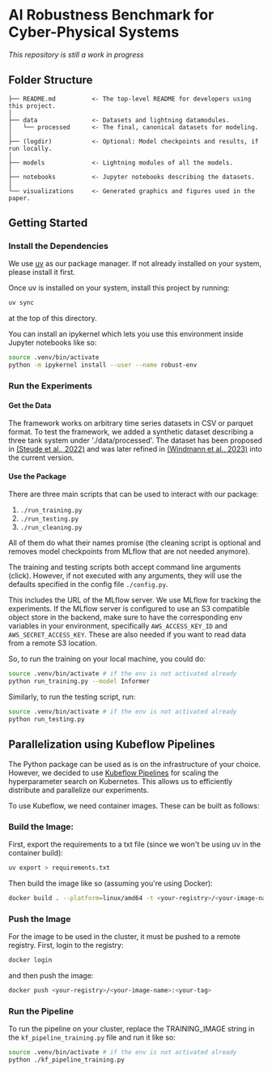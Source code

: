 # AI Robustness Benchmark for Cyber-Physical Systems

*This repository is still a work in progress*

## Folder Structure
```
├── README.md          <- The top-level README for developers using this project.
│
├── data               <- Datasets and lightning datamodules.
│   └── processed      <- The final, canonical datasets for modeling.
│
├── (logdir)           <- Optional: Model checkpoints and results, if run locally.
│   
├── models             <- Lightning modules of all the models.
│
├── notebooks          <- Jupyter notebooks describing the datasets.
│
└── visualizations     <- Generated graphics and figures used in the paper.
```

## Getting Started

### Install the Dependencies

We use [uv](https://docs.astral.sh/uv/) as our package manager. If not already installed on your system, please install it first.

Once uv is installed on your system, install this project by running:
```bash
uv sync
```
at the top of this directory.

You can install an ipykernel which lets you use this environment inside Jupyter notebooks like so:
```bash
source .venv/bin/activate
python -m ipykernel install --user --name robust-env 
```

### Run the Experiments

#### Get the Data
The framework works on arbitrary time series datasets in CSV or parquet format.
To test the framework, we added a synthetic dataset describing a three tank system under './data/processed'.
The dataset has been proposed in [(Steude et al., 2022)](https://www.sciencedirect.com/science/article/pii/S2405896322004840) and was later refined in [(Windmann et al., 2023)](https://arxiv.org/abs/2306.07737) into the current version.

#### Use the Package
There are three main scripts that can be used to interact with our package:

1. `./run_training.py`
2. `./run_testing.py`
3. `./run_cleaning.py`

All of them do what their names promise (the cleaning script is optional and removes model
checkpoints from MLflow that are not needed anymore).

The training and testing scripts both accept command line arguments (click).
However, if not executed with any arguments, they will use the defaults
specified in the config file `./config.py`.

This includes the URL of the MLflow server.
We use MLflow for tracking the experiments.
If the MLflow server is configured to use an S3 compatible object store in the
backend, make sure to have the corresponding env variables in your environment,
specifically `AWS_ACCESS_KEY_ID` and `AWS_SECRET_ACCESS_KEY`. These are also needed
if you want to read data from a remote S3 location.

So, to run the training on your local machine, you could do:
```bash
source .venv/bin/activate # if the env is not activated already
python run_training.py --model Informer
```

Similarly, to run the testing script, run:
```bash
source .venv/bin/activate # if the env is not activated already
python run_testing.py
```

## Parallelization using Kubeflow Pipelines
The Python package can be used as is on the infrastructure of your choice.
However, we decided to use [Kubeflow Pipelines](https://www.kubeflow.org/docs/components/pipelines/) for scaling the hyperparameter search on
Kubernetes. This allows us to efficiently distribute and parallelize our experiments.

To use Kubeflow, we need container images. These can be built as follows:

### Build the Image:
First, export the requirements to a txt file (since we won't be using uv in the
container build):
```sh
uv export > requirements.txt
```
Then build the image like so (assuming you're using Docker):
```sh
docker build . --platform=linux/amd64 -t <your-registry>/<your-image-name>:<your-tag>
```

### Push the Image
For the image to be used in the cluster, it must be pushed to a remote registry. First, login to the registry:
```sh
docker login 
```

and then push the image:
```sh
docker push <your-registry>/<your-image-name>:<your-tag>
```

### Run the Pipeline
To run the pipeline on your cluster, replace the TRAINING_IMAGE string in the
`kf_pipeline_training.py` file and run it like so:
```bash
source .venv/bin/activate # if the env is not activated already
python ./kf_pipeline_training.py 
```
